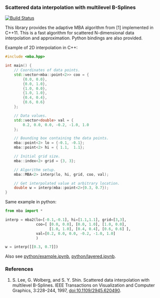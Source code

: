 ### Scattered data interpolation with multilevel B-Splines

[![Build Status](https://travis-ci.com/ddemidov/mba.svg?branch=master)](https://travis-ci.com/ddemidov/mba)

This library provides the adaptive MBA algorithm from [1] implemented in C++11.
This is a fast algorithm for scattered N-dimensional data interpolation and
approximation. Python bindings are also provided.

Example of 2D interpolation in C++:
```cpp
#include <mba.hpp>

int main() {
    // Coordinates of data points.
    std::vector<mba::point<2>> coo = {
        {0.0, 0.0},
        {0.0, 1.0},
        {1.0, 0.0},
        {1.0, 1.0},
        {0.4, 0.4},
        {0.6, 0.6}
    };

    // Data values.
    std::vector<double> val = {
        0.2, 0.0, 0.0, -0.2, -1.0, 1.0
    };

    // Bounding box containing the data points.
    mba::point<2> lo = {-0.1, -0.1};
    mba::point<2> hi = { 1.1,  1.1};

    // Initial grid size.
    mba::index<2> grid = {3, 3};

    // Algorithm setup.
    mba::MBA<2> interp(lo, hi, grid, coo, val);

    // Get interpolated value at arbitrary location.
    double w = interp(mba::point<2>{0.3, 0.7});
}
```

Same example in python:
```.py
from mba import *

interp = mba2(lo=[-0.1,-0.1], hi=[1.1,1.1], grid=[3,3],
              coo=[ [0.0, 0.0], [0.0, 1.0], [1.0, 0.0],
                    [1.0, 1.0], [0.4, 0.4], [0.6, 0.6] ],
              val=[0.2, 0.0, 0.0, -0.2, -1.0, 1.0]
              )

w = interp([[0.3, 0.7]])
```

Also see
[python/example.ipynb](http://nbviewer.ipython.org/github/ddemidov/mba/blob/master/python/example.ipynb),
[python/layered.ipynb](http://nbviewer.ipython.org/github/ddemidov/mba/blob/master/python/layered.ipynb).

### References

1. S. Lee, G. Wolberg, and S. Y. Shin. Scattered data interpolation with
   multilevel B-Splines. IEEE Transactions on Visualization and
   Computer Graphics, 3:228–244, 1997, [doi:10.1109/2945.620490](https://doi.org/10.1109/2945.620490).

